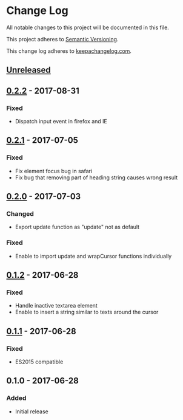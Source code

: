 # Change Log

All notable changes to this project will be documented in this file.

This project adheres to [Semantic Versioning](http://semver.org/).

This change log adheres to [keepachangelog.com](http://keepachangelog.com).

## [Unreleased]

## [0.2.2] - 2017-08-31
### Fixed
- Dispatch input event in firefox and IE

## [0.2.1] - 2017-07-05
### Fixed
- Fix element focus bug in safari
- Fix bug that removing part of heading string causes wrong result

## [0.2.0] - 2017-07-03
### Changed
- Export update function as "update" not as default

### Fixed
- Enable to import update and wrapCursor functions individually

## [0.1.2] - 2017-06-28
### Fixed
- Handle inactive textarea element
- Enable to insert a string similar to texts around the cursor

## [0.1.1] - 2017-06-28
### Fixed
- ES2015 compatible

## 0.1.0 - 2017-06-28
### Added
- Initial release

[Unreleased]: https://github.com/yuku-t/undate/compare/v0.2.2...HEAD
[0.2.2]: https://github.com/yuku-t/undate/compare/v0.2.1...v0.2.2
[0.2.1]: https://github.com/yuku-t/undate/compare/v0.2.0...v0.2.1
[0.2.0]: https://github.com/yuku-t/undate/compare/v0.1.2...v0.2.0
[0.1.2]: https://github.com/yuku-t/undate/compare/v0.1.1...v0.1.2
[0.1.1]: https://github.com/yuku-t/undate/compare/v0.1.0...v0.1.1
